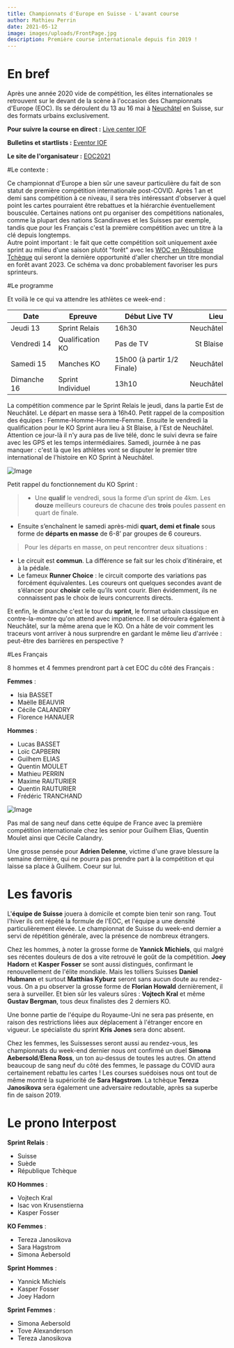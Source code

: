 ```yaml
---
title: Championnats d'Europe en Suisse - L'avant course
author: Mathieu Perrin
date: 2021-05-12
image: images/uploads/FrontPage.jpg
description: Première course internationale depuis fin 2019 !
---
```


# En bref

Après une année 2020 vide de compétition, les élites internationales se retrouvent sur le devant de la scène à l'occasion des Championnats d'Europe (EOC). Ils se déroulent du 13 au 16 mai à [Neuchâtel](https://goo.gl/maps/CZB394RGmhpW1hCD6) en Suisse, sur des formats urbains exclusivement.

**Pour suivre la course en direct :** [Live center IOF](https://orienteering.sport/event/2021-world-cup-round-1-and-european-championships/welcome/)

**Bulletins et startlists :** [Eventor IOF](https://eventor.orienteering.org/Events/Show/6747)

**Le site de l'organisateur :** [EOC2021](https://eoc2021.ch/en/home/)

#Le contexte :

Ce championnat d'Europe a bien sûr une saveur particulière du fait de son statut de première compétition internationale post-COVID. Après 1 an et demi sans compétition à ce niveau, il sera très intéressant d'observer à quel point les cartes pourraient être rebattues et la hiérarchie éventuellement bousculée. Certaines nations ont pu organiser des compétitions nationales, comme la plupart des nations Scandinaves et les Suisses par exemple, tandis que pour les Français c'est la première compétition avec un titre à la clé depuis longtemps.   
Autre point important : le fait que cette compétition soit uniquement axée sprint au milieu d'une saison plutôt "forêt" avec les [WOC en République Tchèque](https://woc2021.cz/) qui seront la dernière opportunité d'aller chercher un titre mondial en forêt avant 2023. Ce schéma va donc probablement favoriser les purs sprinteurs.

#Le programme

Et voilà le ce qui va attendre les athlètes ce week-end :

| Date | Epreuve | Début Live TV | Lieu |
| ---| --- | --- |---: |
| Jeudi 13| Sprint Relais| 16h30 | Neuchâtel |
| Vendredi 14| Qualification KO| Pas de TV | St Blaise |
| Samedi 15| Manches KO| 15h00 (à partir 1/2 Finale) | Neuchâtel |
| Dimanche 16| Sprint Individuel | 13h10 | Neuchâtel |

La compétition commence par le Sprint Relais le jeudi, dans la partie Est de Neuchâtel. Le départ en masse sera à 16h40. Petit rappel de la composition des équipes : Femme-Homme-Homme-Femme.
Ensuite le vendredi la qualification pour le KO Sprint aura lieu à St Blaise, à l'Est de Neuchâtel. Attention ce jour-là il n'y aura pas de live télé, donc le suivi devra se faire avec les GPS et les temps intermédiaires. 
Samedi, journée à ne pas manquer : c'est là que les athlètes vont se disputer le premier titre international de l'histoire en KO Sprint à Neuchâtel.


![Image](images/uploads/fred-final-ko-sprint-klara-masinova.jpg)


Petit rappel du fonctionnement du KO Sprint :

>* Une **qualif** le vendredi, sous la forme d’un sprint de 4km. Les **douze** meilleurs coureurs de chacune des **trois** poules passent en quart de finale.
* Ensuite s’enchaînent le samedi après-midi  **quart, demi et finale** sous forme de **départs en masse** de 6-8’ par groupes de 6 coureurs.   

 
>Pour les départs en masse, on peut rencontrer deux situations :
* Le circuit est **commun**. La différence se fait sur les choix d’itinéraire, et à la pédale.
* Le fameux **Runner Choice** : le circuit comporte des variations pas forcément équivalentes. Les coureurs ont quelques secondes avant de s’élancer pour **choisir** celle qu’ils vont courir. Bien évidemment, ils ne connaissent pas le choix de leurs concurrents directs.

Et enfin, le dimanche c'est le tour du **sprint**, le format urbain classique en contre-la-montre qu'on attend avec impatience. Il se déroulera également à Neuchâtel, sur la même arena que le KO. On a hâte de voir comment les traceurs vont arriver à nous surprendre en gardant le même lieu d'arrivée : peut-être des barrières en perspective ?

#Les Français

8 hommes et 4 femmes prendront part à cet EOC du côté des Français : 

**Femmes** :
* Isia BASSET
* Maëlle BEAUVIR
* Cécile CALANDRY
* Florence HANAUER

**Hommes** :
* Lucas BASSET 
* Loïc CAPBERN
* Guilhem ELIAS
* Quentin MOULET
* Mathieu PERRIN
* Maxime RAUTURIER
* Quentin RAUTURIER
* Frédéric TRANCHAND

![Image](images/uploads/DSC00045.JPG)


Pas mal de sang neuf dans cette équipe de France avec la première compétition internationale chez les senior pour Guilhem Elias, Quentin Moulet ainsi que Cécile Calandry.

Une grosse pensée pour **Adrien Delenne**, victime d'une grave blessure la semaine dernière, qui ne pourra pas prendre part à la compétition et qui laisse sa place à Guilhem. Coeur sur lui.

# Les favoris

L'**équipe de Suisse** jouera à domicile et compte bien tenir son rang. Tout l'hiver ils ont répété la formule de l'EOC, et l'équipe a une densité particulièrement élevée.
Le championnat de Suisse du week-end dernier a servi de répétition générale, avec la présence de nombreux étrangers.  

Chez les hommes, à noter la grosse forme de **Yannick Michiels**, qui malgré ses récentes douleurs de dos a vite retrouvé le goût de la compétition. **Joey Hadorn** et **Kasper Fosser** se sont aussi distingués, confirmant le renouvellement de l'élite mondiale. Mais les tolliers Suisses **Daniel Hubmann** et surtout **Matthias Kyburz** seront sans aucun doute au rendez-vous. On a pu observer la grosse forme de **Florian Howald** dernièrement, il sera à surveiller. Et bien sûr les valeurs sûres : **Vojtech Kral** et même **Gustav Bergman**, tous deux finalistes des 2 derniers KO.

Une bonne partie de l'équipe du Royaume-Uni ne sera pas présente, en raison des restrictions liées aux déplacement à l'étranger encore en vigueur. Le spécialiste du sprint **Kris Jones** sera donc absent.

Chez les femmes, les Suissesses seront aussi au rendez-vous, les championnats du week-end dernier nous ont confirmé un duel **Simona Aebersold**/**Elena Ross**, un ton au-dessus de toutes les autres. On attend beaucoup de sang neuf du côté des femmes, le passage du COVID aura certainement rebattu les cartes ! Les courses suédoises nous ont tout de même montré la supériorité de **Sara Hagstrom**. La tchèque **Tereza Janosikova** sera également une adversaire redoutable, après sa superbe fin de saison 2019.

# Le prono Interpost

**Sprint Relais** :
- Suisse
- Suède
- République Tchèque

**KO Hommes** : 
- Vojtech Kral
- Isac von Krusenstierna
- Kasper Fosser

**KO Femmes** : 
- Tereza Janosikova
- Sara Hagstrom
- Simona Aebersold

**Sprint Hommes** :
- Yannick Michiels
- Kasper Fosser 
- Joey Hadorn

**Sprint Femmes** :
- Simona Aebersold
- Tove Alexanderson
- Tereza Janosikova